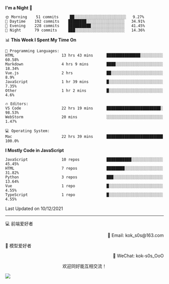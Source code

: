<!--START_SECTION:waka-->
**I'm a Night 🦉** 

```text
🌞 Morning    51 commits     ██░░░░░░░░░░░░░░░░░░░░░░░   9.27% 
🌆 Daytime    192 commits    ████████░░░░░░░░░░░░░░░░░   34.91% 
🌃 Evening    228 commits    ██████████░░░░░░░░░░░░░░░   41.45% 
🌙 Night      79 commits     ███░░░░░░░░░░░░░░░░░░░░░░   14.36%

```


📊 **This Week I Spent My Time On** 

```text
💬 Programming Languages: 
HTML                     13 hrs 43 mins      ███████████████░░░░░░░░░░   60.58% 
Markdown                 4 hrs 9 mins        ████░░░░░░░░░░░░░░░░░░░░░   18.34% 
Vue.js                   2 hrs               ██░░░░░░░░░░░░░░░░░░░░░░░   8.9% 
JavaScript               1 hr 39 mins        █░░░░░░░░░░░░░░░░░░░░░░░░   7.35% 
Other                    1 hr 2 mins         █░░░░░░░░░░░░░░░░░░░░░░░░   4.6%

🔥 Editors: 
VS Code                  22 hrs 19 mins      ████████████████████████░   98.53% 
WebStorm                 20 mins             ░░░░░░░░░░░░░░░░░░░░░░░░░   1.47%

💻 Operating System: 
Mac                      22 hrs 39 mins      █████████████████████████   100.0%

```

**I Mostly Code in JavaScript** 

```text
JavaScript               10 repos            ███████████░░░░░░░░░░░░░░   45.45% 
HTML                     7 repos             ████████░░░░░░░░░░░░░░░░░   31.82% 
Python                   3 repos             ███░░░░░░░░░░░░░░░░░░░░░░   13.64% 
Vue                      1 repo              █░░░░░░░░░░░░░░░░░░░░░░░░   4.55% 
TypeScript               1 repo              █░░░░░░░░░░░░░░░░░░░░░░░░   4.55%

```



 Last Updated on 10/12/2021
<!--END_SECTION:waka-->

---

💻 前端爱好者 

<p align="right">
📧 Email: kok_s0s@163.com 
</p> 

<p align="left">
🧩 模型爱好者
</p>

<p align="right">
📲 WeChat: kok-s0s_OoO
</p>


<p align="center">欢迎同好能互相交流！</p>

<img align="center"  src="https://www.kok-s0s.top/usr/uploads/2021/01/4291479694.jpg">
